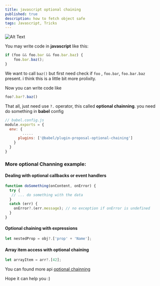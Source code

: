 ```yaml
---
title: javascript optional chaining
published: true
description: how to fetch object safe
tags: Javascript, Tricks
---
```

![Alt Text](https://dev-to-uploads.s3.amazonaws.com/i/4q56d1194l88u8kkyvzu.jpg)

You may write code in **javascript** like this:

```javascript
if (foo && foo.bar && foo.bar.baz) {
	foo.bar.baz();
}
```

We want to call `baz()` but first need check if `foo` , `foo.bar`, `foo.bar.baz`  present.  i think this is a little bit more prolixity. 

Now you can write code like 

```javascript
foo?.bar?.baz() 
```

That all, just need use `?.` operator, this called **optional chainning**.  you need do something in **babel** config 

```javascript
// babel.config.js
module.exports = {
  env: {
  		.....
      plugins: ['@babel/plugin-proposal-optional-chaining']
    }
  }
}
```

### More **optional Channing** example:

#### Dealing with optional callbacks or event handlers

```javascript
function doSomething(onContent, onError) {
  try {
   // ... do something with the data
  }
  catch (err) {
    onError?.(err.message); // no exception if onError is undefined
  }
}
```

#### Optional chaining with expressions

```javascript
let nestedProp = obj?.['prop' + 'Name'];
```

#### Array item access with optional chaining

```javascript
let arrayItem = arr?.[42];
```



You can found more api [optional chainning](https://developer.mozilla.org/en-US/docs/Web/JavaScript/Reference/Operators/Optional_chaining)

Hope it can help you :)


